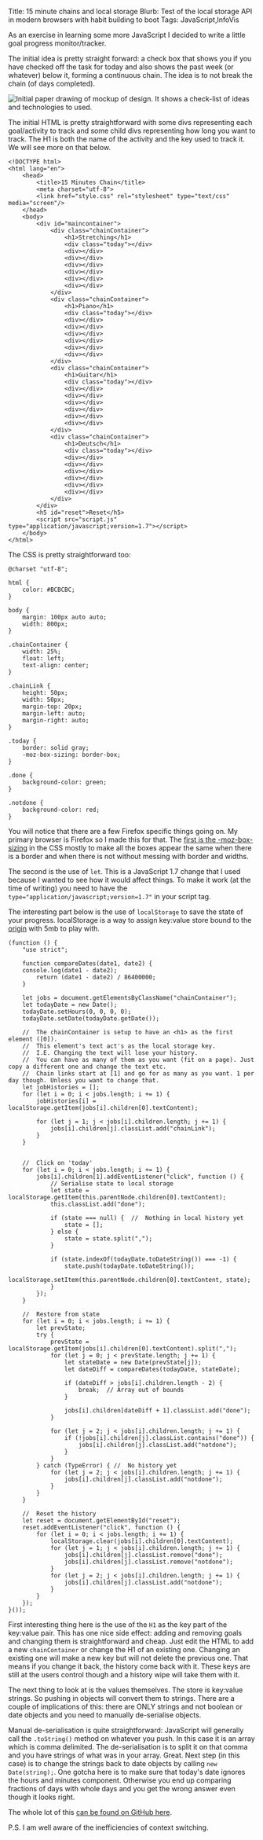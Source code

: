 Title: 15 minute chains and local storage
Blurb: Test of the local storage API in modern browsers with habit building to boot
Tags: JavaScript,InfoVis

As an exercise in learning some more JavaScript I decided to write a little goal progress monitor/tracker.

The initial idea is pretty straight forward: a check box that shows you if you have checked off the task for today and also shows the past week (or whatever) below it, forming a continuous chain. The idea is to not break the chain (of days completed).

![Initial paper drawing of mockup of design. It shows a check-list of ideas and technologies to used.][initialdesign]

The initial HTML is pretty straightforward with some divs representing each goal/activity to track and some child divs representing how long you want to track. The H1 is both the name of the activity and the key used to track it. We will see more on that below.

    <!DOCTYPE html>
    <html lang="en">
        <head>
            <title>15 Minutes Chain</title>
            <meta charset="utf-8">
            <link href="style.css" rel="stylesheet" type="text/css" media="screen"/>
        </head>
        <body>
            <div id="maincontainer">
                <div class="chainContainer">
                    <h1>Stretching</h1>
                    <div class="today"></div>
                    <div></div>
                    <div></div>
                    <div></div>
                    <div></div>
                    <div></div>
                    <div></div>
                </div>
                <div class="chainContainer">
                    <h1>Piano</h1>
                    <div class="today"></div>
                    <div></div>
                    <div></div>
                    <div></div>
                    <div></div>
                    <div></div>
                    <div></div>
                </div>
                <div class="chainContainer">
                    <h1>Guitar</h1>
                    <div class="today"></div>
                    <div></div>
                    <div></div>
                    <div></div>
                    <div></div>
                    <div></div>
                    <div></div>
                </div>
                <div class="chainContainer">
                    <h1>Deutsch</h1>
                    <div class="today"></div>
                    <div></div>
                    <div></div>
                    <div></div>
                    <div></div>
                    <div></div>
                    <div></div>
                </div>
            </div>
            <h5 id="reset">Reset</h5>
      		<script src="script.js" type="application/javascript;version=1.7"></script>
        </body>
    </html>


The CSS is pretty straightforward too:

    @charset "utf-8";
    
    html {
        color: #BCBCBC;
    }
    
    body {
        margin: 100px auto auto;
        width: 800px;
    }
    
    .chainContainer {
        width: 25%;
        float: left;
        text-align: center;
    }
    
    .chainLink {
        height: 50px;
        width: 50px;
        margin-top: 20px;
        margin-left: auto;
        margin-right: auto;
    }
    
    .today {
        border: solid gray;
        -moz-box-sizing: border-box;
    }
    
    .done {
        background-color: green;
    }
    
    .notdone {
        background-color: red;
    }

You will notice that there are a few Firefox specific things going on. My primary browser is Firefox so I made this for that. The <a href="https://developer.mozilla.org/en-US/docs/Web/CSS/box-sizing">first is the -moz-box-sizing</a> in the CSS mostly to make all the boxes appear the same when there is a border and when there is not without messing with border and widths.

The second is the use of <code>let</code>. This is a JavaScript 1.7 change that I used because I wanted to see how it would affect things. To make it work (at the time of writing) you need to have the <code>type="application/javascript;version=1.7"</code> in your script tag.

The interesting part below is the use of <code>localStorage</code> to save the state of your progress. localStorage is a way to assign key:value store bound to the <a href="http://www.whatwg.org/specs/web-apps/current-work/multipage/origin-0.html">origin</a> with 5mb to play with.

    (function () {
        "use strict";
    
        function compareDates(date1, date2) {
        console.log(date1 - date2);
            return (date1 - date2) / 86400000;
        }
    
        let jobs = document.getElementsByClassName("chainContainer");
        let todayDate = new Date();
        todayDate.setHours(0, 0, 0, 0);
        todayDate.setDate(todayDate.getDate());
    
        //  The chainContainer is setup to have an <h1> as the first element ([0]).
        //  This element's text act's as the local storage key.
        //  I.E. Changing the text will lose your history.
        //  You can have as many of them as you want (fit on a page). Just copy a different one and change the text etc.
        //  Chain links start at [1] and go for as many as you want. 1 per day though. Unless you want to change that.
        let jobHistories = [];
        for (let i = 0; i < jobs.length; i += 1) {
            jobHistories[i] = localStorage.getItem(jobs[i].children[0].textContent);
            
            for (let j = 1; j < jobs[i].children.length; j += 1) {
                jobs[i].children[j].classList.add("chainLink");
            }
        }
    
    
        //  Click on 'today'
        for (let i = 0; i < jobs.length; i += 1) {
            jobs[i].children[1].addEventListener("click", function () {
                // Serialise state to local storage
                let state = localStorage.getItem(this.parentNode.children[0].textContent);
                this.classList.add("done");
    
                if (state === null) {  //  Nothing in local history yet
                    state = [];
                } else {
                    state = state.split(",");
                }
    
                if (state.indexOf(todayDate.toDateString()) === -1) {
                    state.push(todayDate.toDateString());
                    localStorage.setItem(this.parentNode.children[0].textContent, state);
                }
            });
        }
    
        //  Restore from state
        for (let i = 0; i < jobs.length; i += 1) {
            let prevState;
            try {
                prevState = localStorage.getItem(jobs[i].children[0].textContent).split(",");
                for (let j = 0; j < prevState.length; j += 1) {
                    let stateDate = new Date(prevState[j]);
                    let dateDiff = compareDates(todayDate, stateDate);
    
                    if (dateDiff > jobs[i].children.length - 2) {
                        break;  // Array out of bounds
                    }
    
                    jobs[i].children[dateDiff + 1].classList.add("done");
                }
    
                for (let j = 2; j < jobs[i].children.length; j += 1) {
                    if (!jobs[i].children[j].classList.contains("done")) {
                        jobs[i].children[j].classList.add("notdone");
                    }
                }
            } catch (TypeError) { //  No history yet
                for (let j = 2; j < jobs[i].children.length; j += 1) {
                    jobs[i].children[j].classList.add("notdone");
                }
            }
        }
    
        //  Reset the history
        let reset = document.getElementById("reset");
        reset.addEventListener("click", function () {
            for (let i = 0; i < jobs.length; i += 1) {
                localStorage.clear(jobs[i].children[0].textContent);
                for (let j = 1; j < jobs[i].children.length; j += 1) {
                    jobs[i].children[j].classList.remove("done");
                    jobs[i].children[j].classList.remove("notdone");
                }
                for (let j = 2; j < jobs[i].children.length; j += 1) {
                    jobs[i].children[j].classList.add("notdone");
                }
            }
        });
    }());

First interesting thing here is the use of the <code>H1</code> as the key part of the key:value pair. This has one nice side effect: adding and removing goals and changing them is straightforward and cheap. Just edit the HTML to add a new <code>chainContainer</code> or change the H1 of an existing one. Changing an existing one will make a new key but will not delete the previous one. That means if you change it back, the history come back with it. These keys are still at the users control though and a history wipe will take them with it.

The next thing to look at is the values themselves. The store is key:value strings. So pushing in objects will convert them to strings. There are a couple of implications of this: there are ONLY strings and not boolean or date objects and you need to manually de-serialise objects.

Manual de-serialisation is quite straightforward: JavaScript will generally call the `.toString()` method on whatever you push. In this case it is an array which is comma delimited. The de-serialisation is to split it on that comma and you have strings of what was in your array. Great. Next step (in this case) is to change the strings back to date objects by calling `new Date(string);`. One gotcha here is to make sure that today's date ignores the hours and minutes component. Otherwise you end up comparing fractions of days with whole days and you get the wrong answer even though it looks right.

The whole lot of this [can be found on GitHub here][GitHub].

P.S. I am well aware of the inefficiencies of context switching.

[initialdesign]: https://assets.themetacity.com/image/blog/15minchaininitialdesign.jpg "Inital mockup of design and a checklist of how to go about building it."

[GitHub]: /github "Link to this project on GitHub"